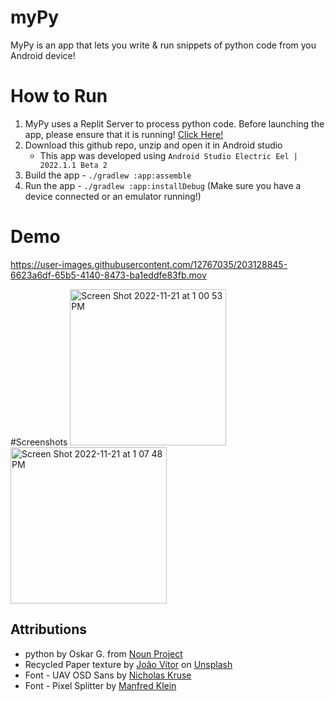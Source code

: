 # myPy
MyPy is an app that lets you write &amp; run snippets of python code from you Android device!

# How to Run
1. MyPy uses a Replit Server to process python code. Before launching the app, please ensure that it is running! [Click Here!](https://replit.com/@vhenri/eval-backend#README.md)
2. Download this github repo, unzip and open it in Android studio
    - This app was developed using `Android Studio Electric Eel | 2022.1.1 Beta 2`
3. Build the app -  `./gradlew :app:assemble`
4. Run the app -  `./gradlew :app:installDebug` (Make sure you have a device connected or an emulator running!)

# Demo



https://user-images.githubusercontent.com/12767035/203128845-6623a6df-65b5-4140-8473-ba1eddfe83fb.mov



#Screenshots
<img width="250" alt="Screen Shot 2022-11-21 at 1 00 53 PM" src="https://user-images.githubusercontent.com/12767035/203128595-a34fecc1-f119-4d1a-80a7-946730599b75.png"><img width="250" alt="Screen Shot 2022-11-21 at 1 07 48 PM" src="https://user-images.githubusercontent.com/12767035/203128730-c80d4e68-d2f0-4ef9-ae2c-eb39a33e01e7.png">



## Attributions
- python by Oskar G. from [Noun Project](https://thenounproject.com/icon/python-5241764/)
- Recycled Paper texture by [João Vítor](https://unsplash.com/es/@joaovtrduarte?utm_source=unsplash&utm_medium=referral&utm_content=creditCopyText) on [Unsplash](https://unsplash.com/)
- Font - UAV OSD Sans by [Nicholas Kruse](https://nicholaskruse.com/)
- Font - Pixel Splitter by [Manfred Klein](https://www.dafont.com/manfred-klein.d302)
